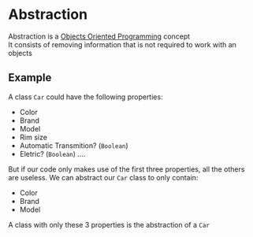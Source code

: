 # Abstraction
Abstraction is a [Objects Oriented Programming](./Univesp_Objects-Oriented-Programming.md) concept  
It consists of removing information that is not required to work with an objects

## Example
A class `Car` could have the following properties:
- Color
- Brand
- Model
- Rim size
- Automatic Transmition? (`Boolean`)
- Eletric? (`Boolean`) 
....

But if our code only makes use of the first three properties, all the others are useless. We can abstract our `Car` class to only contain:
- Color
- Brand
- Model

A class with only these 3 properties is the abstraction of a `Car`